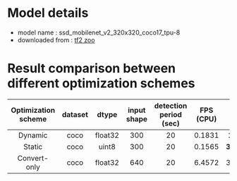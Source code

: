 # Model details

* model name : ssd_mobilenet_v2_320x320_coco17_tpu-8
* downloaded from : [tf2 zoo](https://github.com/accelr-net/tflite-perf-tests/blob/main/object_detection)

# Result comparison between different optimization schemes

**Optimization scheme**|**dataset**|**dtype**|**input shape**|**detection period (sec)**|**FPS (CPU)**|**FPS (RPI)**
:-----:|:-----:|:-----:|:-----:|:-----:|:-----:|:-----:
Dynamic|coco|float32|300|20|0.1831|2.993
Static|coco|uint8|300|20|0.1565|**3.8588**
Convert-only|coco|float32|640|20|6.4572|3.4039


